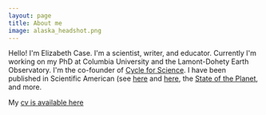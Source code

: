 ```yaml
---
layout: page
title: About me
image: alaska_headshot.png
---
```


Hello! I'm Elizabeth Case. I'm a scientist, writer, and educator. Currently I'm working on my PhD at Columbia University and the Lamont-Dohety Earth Observatory. I'm the co-founder of [Cycle for Science](www.cycleforscience.org). I have been published in Scientific American (see [here](https://www.scientificamerican.com/podcast/episode/warming-arctic-on-thin-ice/) and [here](https://www.scientificamerican.com/podcast/episode/its-melting-science-on-ice/), the [State of the Planet](https://blogs.ei.columbia.edu/2019/10/07/bicycle-tour-hudson-valley-glacier/), and more. 

My [cv is available here](https://github.com/Elizabethcase/elizabethcase.github.io/blob/master/assets/cv/Case_CV_2020_July.pdf?raw=true)
